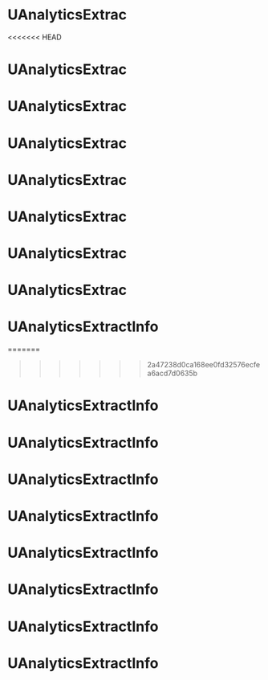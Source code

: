 # UAnalyticsExtrac
<<<<<<< HEAD
# UAnalyticsExtrac
# UAnalyticsExtrac
# UAnalyticsExtrac
# UAnalyticsExtrac
# UAnalyticsExtrac
# UAnalyticsExtrac
# UAnalyticsExtrac
# UAnalyticsExtractInfo
=======
>>>>>>> 2a47238d0ca168ee0fd32576ecfea6acd7d0635b
# UAnalyticsExtractInfo
# UAnalyticsExtractInfo
# UAnalyticsExtractInfo
# UAnalyticsExtractInfo
# UAnalyticsExtractInfo
# UAnalyticsExtractInfo
# UAnalyticsExtractInfo
# UAnalyticsExtractInfo
